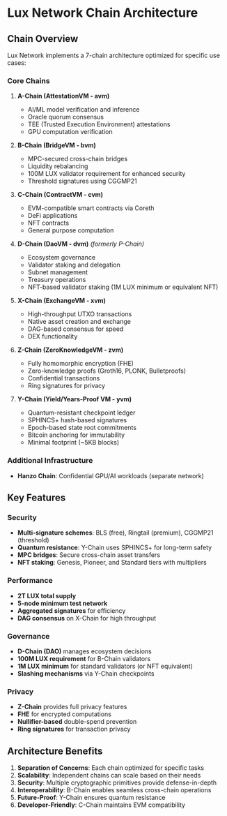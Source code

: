 # Lux Network Chain Architecture

## Chain Overview

Lux Network implements a 7-chain architecture optimized for specific use cases:

### Core Chains

1. **A-Chain (AttestationVM - avm)**
   - AI/ML model verification and inference
   - Oracle quorum consensus
   - TEE (Trusted Execution Environment) attestations
   - GPU computation verification

2. **B-Chain (BridgeVM - bvm)**
   - MPC-secured cross-chain bridges
   - Liquidity rebalancing
   - 100M LUX validator requirement for enhanced security
   - Threshold signatures using CGGMP21

3. **C-Chain (ContractVM - cvm)**
   - EVM-compatible smart contracts via Coreth
   - DeFi applications
   - NFT contracts
   - General purpose computation

4. **D-Chain (DaoVM - dvm)** *(formerly P-Chain)*
   - Ecosystem governance
   - Validator staking and delegation
   - Subnet management
   - Treasury operations
   - NFT-based validator staking (1M LUX minimum or equivalent NFT)

5. **X-Chain (ExchangeVM - xvm)**
   - High-throughput UTXO transactions
   - Native asset creation and exchange
   - DAG-based consensus for speed
   - DEX functionality

6. **Z-Chain (ZeroKnowledgeVM - zvm)**
   - Fully homomorphic encryption (FHE)
   - Zero-knowledge proofs (Groth16, PLONK, Bulletproofs)
   - Confidential transactions
   - Ring signatures for privacy

7. **Y-Chain (Yield/Years-Proof VM - yvm)**
   - Quantum-resistant checkpoint ledger
   - SPHINCS+ hash-based signatures
   - Epoch-based state root commitments
   - Bitcoin anchoring for immutability
   - Minimal footprint (~5KB blocks)

### Additional Infrastructure

- **Hanzo Chain**: Confidential GPU/AI workloads (separate network)

## Key Features

### Security
- **Multi-signature schemes**: BLS (free), Ringtail (premium), CGGMP21 (threshold)
- **Quantum resistance**: Y-Chain uses SPHINCS+ for long-term safety
- **MPC bridges**: Secure cross-chain asset transfers
- **NFT staking**: Genesis, Pioneer, and Standard tiers with multipliers

### Performance
- **2T LUX total supply**
- **5-node minimum test network**
- **Aggregated signatures** for efficiency
- **DAG consensus** on X-Chain for high throughput

### Governance
- **D-Chain (DAO)** manages ecosystem decisions
- **100M LUX requirement** for B-Chain validators
- **1M LUX minimum** for standard validators (or NFT equivalent)
- **Slashing mechanisms** via Y-Chain checkpoints

### Privacy
- **Z-Chain** provides full privacy features
- **FHE** for encrypted computations
- **Nullifier-based** double-spend prevention
- **Ring signatures** for transaction privacy

## Architecture Benefits

1. **Separation of Concerns**: Each chain optimized for specific tasks
2. **Scalability**: Independent chains can scale based on their needs
3. **Security**: Multiple cryptographic primitives provide defense-in-depth
4. **Interoperability**: B-Chain enables seamless cross-chain operations
5. **Future-Proof**: Y-Chain ensures quantum resistance
6. **Developer-Friendly**: C-Chain maintains EVM compatibility